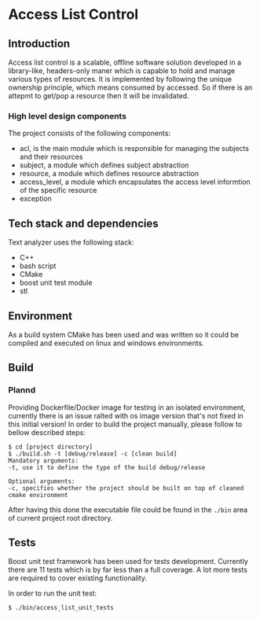 # Access List Control

## Introduction
Access list control is a scalable, offline software solution developed in a library-like, headers-only maner which is capable to hold and manage various types of resources.
It is implemented by following the unique ownership principle, which means consumed by accessed. So if there is an attepmt to get/pop a resource then it will be invalidated.

### High level design components
The project consists of the following components:
- acl, is the main module which is responsible for managing the subjects and their resources
- subject, a module which defines subject abstraction 
- resource, a module which defines resource abstraction
- access_level, a module which encapsulates the access level informtion of the specific resource 
- exception  

## Tech stack and dependencies

Text analyzer uses the following stack:

- C++
- bash script
- CMake
- boost unit test module
- stl

## Environment
As a build system CMake has been used and was written so it could be compiled and executed on linux and windows environments.

## Build
### Plannd 
Providing Dockerfile/Docker image for testing in an isolated environment, currently there is an issue ralted with os image version that's not fixed in this initial version!
In order to build the project manually, please follow to bellow described steps:
```
$ cd [project directory]
$ ./build.sh -t [debug/release] -c [clean build]
Mandatory arguments:
-t, use it to define the type of the build debug/release

Optional arguments:
-c, specifies whether the project should be built on top of cleaned cmake environment
```
After having this done the executable file could be found in the ```./bin``` area of current project root directory.

## Tests
Boost unit test framework has been used for tests development. Currently there are 11 tests which is by far less than a full coverage. A lot more tests are required to cover existing functionality.

In order to run the unit test:
```
$ ./bin/access_list_unit_tests
```
